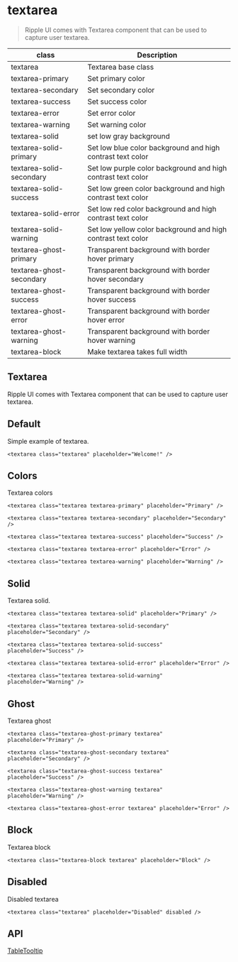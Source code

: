 # textarea

> Ripple UI comes with Textarea component that can be used to capture user textarea.

| class                    | Description                                                  |
| ------------------------ | ------------------------------------------------------------ |
| textarea                 | Textarea base class                                          |
| textarea-primary         | Set primary color                                            |
| textarea-secondary       | Set secondary color                                          |
| textarea-success         | Set success color                                            |
| textarea-error           | Set error color                                              |
| textarea-warning         | Set warning color                                            |
| textarea-solid           | set low gray background                                      |
| textarea-solid-primary   | Set low blue color background and high contrast text color   |
| textarea-solid-secondary | Set low purple color background and high contrast text color |
| textarea-solid-success   | Set low green color background and high contrast text color  |
| textarea-solid-error     | Set low red color background and high contrast text color    |
| textarea-solid-warning   | Set low yellow color background and high contrast text color |
| textarea-ghost-primary   | Transparent background with border hover primary             |
| textarea-ghost-secondary | Transparent background with border hover secondary           |
| textarea-ghost-success   | Transparent background with border hover success             |
| textarea-ghost-error     | Transparent background with border hover error               |
| textarea-ghost-warning   | Transparent background with border hover warning             |
| textarea-block           | Make textarea takes full width                               |

## Textarea

Ripple UI comes with Textarea component that can be used to capture user textarea.

## [​](#default)Default

Simple example of textarea.

    <textarea class="textarea" placeholder="Welcome!" />

## [​](#colors)Colors

Textarea colors

    <textarea class="textarea textarea-primary" placeholder="Primary" />

    <textarea class="textarea textarea-secondary" placeholder="Secondary" />

    <textarea class="textarea textarea-success" placeholder="Success" />

    <textarea class="textarea textarea-error" placeholder="Error" />

    <textarea class="textarea textarea-warning" placeholder="Warning" />

## [​](#solid)Solid

Textarea solid.

    <textarea class="textarea textarea-solid" placeholder="Primary" />

    <textarea class="textarea textarea-solid-secondary" placeholder="Secondary" />

    <textarea class="textarea textarea-solid-success" placeholder="Success" />

    <textarea class="textarea textarea-solid-error" placeholder="Error" />

    <textarea class="textarea textarea-solid-warning" placeholder="Warning" />

## [​](#ghost)Ghost

Textarea ghost

    <textarea class="textarea-ghost-primary textarea" placeholder="Primary" />

    <textarea class="textarea-ghost-secondary textarea" placeholder="Secondary" />

    <textarea class="textarea-ghost-success textarea" placeholder="Success" />

    <textarea class="textarea-ghost-warning textarea" placeholder="Warning" />

    <textarea class="textarea-ghost-error textarea" placeholder="Error" />

## [​](#block)Block

Textarea block

    <textarea class="textarea-block textarea" placeholder="Block" />

## [​](#disabled)Disabled

Disabled textarea

    <textarea class="textarea" placeholder="Disabled" disabled />

## [​](#api)API

[Table](/docs/components/table)[Tooltip](/docs/components/tooltip)

